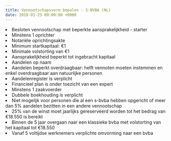 ```yaml
---
title: Vennootschapsvorm bepalen - S-BVBA (NL)
date: 2018-01-25 00:00:00 +0000
---
```

<li>Besloten vennootschap met beperkte aansprakelijkheid - starter</li>

<li>Minstens 1 oprichter</li>

<li>Notariële oprichtingsakte</li>

<li>Minimum startkapitaal: €1</li>

<li>Minimale volstorting van €1</li>

<li>Aansprakelijkheid beperkt tot ingebracht kapitaal</li>

<li>Aandelen op naam</li>

<li>Aandelen beperkt overdraagbaar: helft vennoten moeten instemmen en enkel overdraagbaar aan natuurlijke personen</li>

<li>Aandelenregister is verplicht</li>

<li>Financieel plan is onder toezicht van een expert</li>

<li>Minstens 1 zaakvoerder</li>

<li>Dubbele boekhouding is verplicht</li>

<li>Niet mogelijk voor personen die al een s-bvba hebben opgericht of meer dan 5% aandelen bezitten in een andere vennootschap</li>

<li>25% van de winst moet jaarlijks gereserveerd worden tot het bedrag van €18.550 is bereikt</li>

<li>Binnen de 5 jaar overgaan naar een klassieke bvba met volstorting van het kapitaal tot €18.550</li>

<li>Vanaf 5 voltijdse werknemers verplichte omvorming naar een bvba</li>
